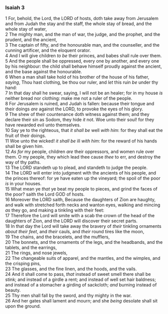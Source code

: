 ### Isaiah 3

1 For, behold, the Lord, the LORD of hosts, doth take away from Jerusalem and from Judah the stay and the staff, the whole stay of bread, and the whole stay of water,  
2 The mighty man, and the man of war, the judge, and the prophet, and the prudent, and the ancient,  
3 The captain of fifty, and the honourable man, and the counseller, and the cunning artificer, and the eloquent orator.  
4 And I will give children *to be* their princes, and babes shall rule over them.  
5 And the people shall be oppressed, every one by another, and every one by his neighbour: the child shall behave himself proudly against the ancient, and the base against the honourable.  
6 When a man shall take hold of his brother of the house of his father, *saying*, Thou hast clothing, be thou our ruler, and *let* this ruin *be* under thy hand:  
7 In that day shall he swear, saying, I will not be an healer; for in my house *is* neither bread nor clothing: make me not a ruler of the people.  
8 For Jerusalem is ruined, and Judah is fallen: because their tongue and their doings *are* against the LORD, to provoke the eyes of his glory.  
9 The shew of their countenance doth witness against them; and they declare their sin as Sodom, they hide *it* not. Woe unto their soul! for they have rewarded evil unto themselves.  
10 Say ye to the righteous, that *it shall be* well *with him*: for they shall eat the fruit of their doings.  
11 Woe unto the wicked! *it shall be* ill *with him*: for the reward of his hands shall be given him.  
12 *As for* my people, children *are* their oppressors, and women rule over them. O my people, they which lead thee cause *thee* to err, and destroy the way of thy paths.  
13 The LORD standeth up to plead, and standeth to judge the people.  
14 The LORD will enter into judgment with the ancients of his people, and the princes thereof: for ye have eaten up the vineyard; the spoil of the poor *is* in your houses.  
15 What mean ye *that* ye beat my people to pieces, and grind the faces of the poor? saith the Lord GOD of hosts.  
16 Moreover the LORD saith, Because the daughters of Zion are haughty, and walk with stretched forth necks and wanton eyes, walking and mincing *as* they go, and making a tinkling with their feet:  
17 Therefore the Lord will smite with a scab the crown of the head of the daughters of Zion, and the LORD will discover their secret parts.  
18 In that day the Lord will take away the bravery of *their* tinkling ornaments *about their feet*, and *their* cauls, and *their* round tires like the moon,  
19 The chains, and the bracelets, and the mufflers,  
20 The bonnets, and the ornaments of the legs, and the headbands, and the tablets, and the earrings,  
21 The rings, and nose jewels,  
22 The changeable suits of apparel, and the mantles, and the wimples, and the crisping pins,  
23 The glasses, and the fine linen, and the hoods, and the vails.  
24 And it shall come to pass, *that* instead of sweet smell there shall be stink; and instead of a girdle a rent; and instead of well set hair baldness; and instead of a stomacher a girding of sackcloth; *and* burning instead of beauty.  
25 Thy men shall fall by the sword, and thy mighty in the war.  
26 And her gates shall lament and mourn; and she *being* desolate shall sit upon the ground.  
